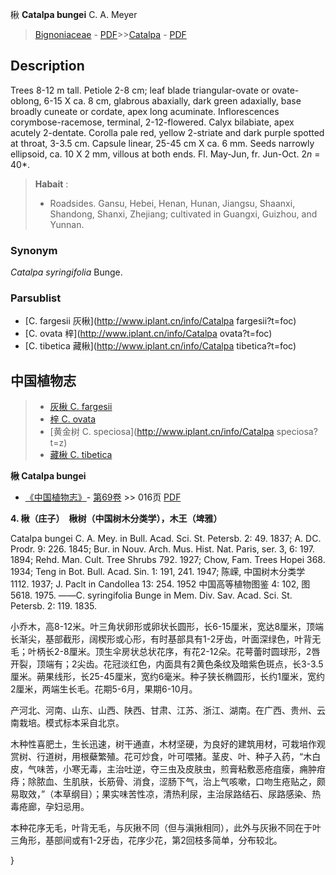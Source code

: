 楸 **Catalpa bungei** C. A. Meyer

> [Bignoniaceae](http://www.iplant.cn/info/Bignoniaceae?t=foc) - [PDF](http://www.iplant.cn/foc/pdf/Bignoniaceae.pdf)>>[Catalpa](http://www.iplant.cn/info/Catalpa?t=foc) - [PDF](http://www.iplant.cn/foc/pdf/Catalpa.pdf)

## Description

Trees 8-12 m tall. Petiole 2-8 cm; leaf blade triangular-ovate or ovate-oblong, 6-15 X ca. 8 cm, glabrous abaxially, dark green adaxially, base broadly cuneate or cordate, apex long acuminate. Inflorescences corymbose-racemose, terminal, 2-12-flowered. Calyx bilabiate, apex acutely 2-dentate. Corolla pale red, yellow 2-striate and dark purple spotted at throat, 3-3.5 cm. Capsule linear, 25-45 cm X ca. 6 mm. Seeds narrowly ellipsoid, ca. 10 X 2 mm, villous at both ends. Fl. May-Jun, fr. Jun-Oct. 2*n* = 40*.


> **Habait** : 
>* Roadsides. Gansu, Hebei, Henan, Hunan, Jiangsu, Shaanxi, Shandong, Shanxi, Zhejiang; cultivated in Guangxi, Guizhou, and Yunnan.

### Synonym
*Catalpa syringifolia* Bunge.



### Parsublist

* [C.  fargesii  灰楸](http://www.iplant.cn/info/Catalpa fargesii?t=foc)
* [C.  ovata  梓](http://www.iplant.cn/info/Catalpa ovata?t=foc)
* [C.  tibetica  藏楸](http://www.iplant.cn/info/Catalpa tibetica?t=foc)


## 中国植物志

> * [灰楸  C.  fargesii](Catalpa-fargesii-灰楸.md)
> * [梓  C.  ovata](Catalpa-ovata-梓.md)
> * [黄金树  C.  speciosa](http://www.iplant.cn/info/Catalpa speciosa?t=z)
> * [藏楸  C.  tibetica](Catalpa-tibetica-藏楸.md)


**楸 Catalpa bungei**

* [《中国植物志》](http://www.iplant.cn/frps)- [第69卷](http://www.iplant.cn/frps/vol/69) >> 016页 [PDF](http://www.iplant.cn/frps/pdf/69/016a.pdf)


**4. 楸（庄子）　楸树（中国树木分类学），木王（埤雅）**

Catalpa bungei C. A. Mey. in Bull. Acad. Sci. St. Petersb. 2: 49. 1837; A. DC. Prodr. 9: 226. 1845; Bur. in Nouv. Arch. Mus. Hist. Nat. Paris, ser. 3, 6: 197. 1894; Rehd. Man. Cult. Tree Shrubs 792. 1927; Chow, Fam. Trees Hopei 368. 1934; Teng in Bot. Bull. Acad. Sin. 1: 191, 241. 1947; 陈嵘, 中国树木分类学 1112. 1937; J. Paclt in Candollea 13: 254. 1952 中国高等植物图鉴 4: 102, 图5618. 1975. ——C. syringifolia Bunge in Mem. Div. Sav. Acad. Sci. St. Petersb. 2: 119. 1835.

小乔木，高8-12米。叶三角状卵形或卵状长圆形，长6-15厘米，宽达8厘米，顶端长渐尖，基部截形，阔楔形或心形，有时基部具有1-2牙齿，叶面深绿色，叶背无毛；叶柄长2-8厘米。顶生伞房状总状花序，有花2-12朵。花萼蕾时圆球形，2唇开裂，顶端有；2尖齿。花冠淡红色，内面具有2黄色条纹及暗紫色斑点，长3-3.5厘米。蒴果线形，长25-45厘米，宽约6毫米。种子狭长椭圆形，长约1厘米，宽约2厘米，两端生长毛。花期5-6月，果期6-10月。

产河北、河南、山东、山西、陕西、甘肃、江苏、浙江、湖南。在广西、贵州、云南栽培。模式标本采自北京。

木种性喜肥土，生长迅速，树干通直，木材坚硬，为良好的建筑用材，可栽培作观赏树、行道树，用根蘗繁殖。花可炒食，叶可喂猪。茎皮、叶、种子入药，“木白皮，气味苦，小寒无毒，主治吐逆，夺三虫及皮肤虫，煎膏粘敷恶疮疽瘘，痈肿疳痔；除脓血、生肌肤，长筋骨、消食，涩肠下气，治上气咳嗽，口吻生疮贴之，颇易取效，”（本草纲目）；果实味苦性凉，清热利尿，主治尿路结石、尿路感染、热毒疮廊，孕妇忌用。

本种花序无毛，叶背无毛，与灰揪不同（但与滇揪相同），此外与灰揪不同在于叶三角形，基部间或有1-2牙齿，花序少花，第2回枝多简单，分布较北。



}